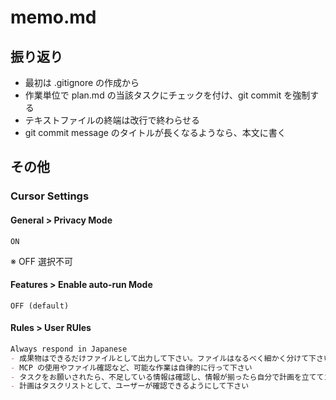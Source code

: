 # memo.md

## 振り返り

- 最初は .gitignore の作成から
- 作業単位で plan.md の当該タスクにチェックを付け、git commit を強制する
- テキストファイルの終端は改行で終わらせる
- git commit message のタイトルが長くなるようなら、本文に書く

## その他

### Cursor Settings

#### General > Privacy Mode

```text
ON
```

※ OFF 選択不可

#### Features > Enable auto-run Mode

```text
OFF (default)
```

#### Rules > User RUles

```markdown
Always respond in Japanese
- 成果物はできるだけファイルとして出力して下さい。ファイルはなるべく細かく分けて下さい
- MCP の使用やファイル確認など、可能な作業は自律的に行って下さい
- タスクをお願いされたら、不足している情報は確認し、情報が揃ったら自分で計画を立ててゴールまで進めて下さい
- 計画はタスクリストとして、ユーザーが確認できるようにして下さい
```
